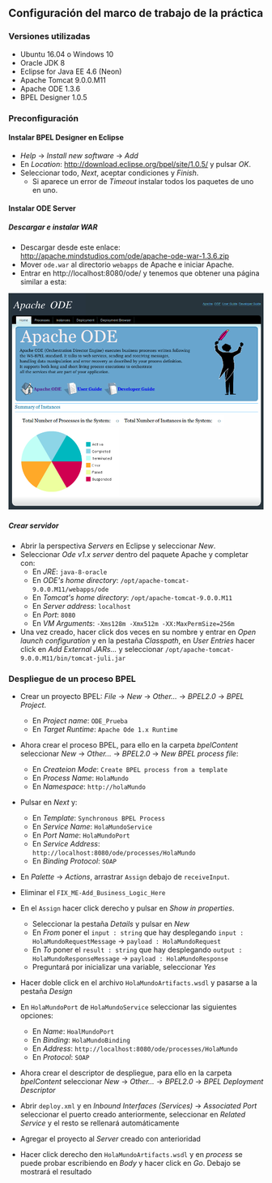 ## Configuración del marco de trabajo de la práctica

### Versiones utilizadas

* Ubuntu 16.04 o Windows 10
* Oracle JDK 8
* Eclipse for Java EE 4.6 (Neon)
* Apache Tomcat 9.0.0.M11
* Apache ODE 1.3.6
* BPEL Designer 1.0.5

### Preconfiguración

#### Instalar BPEL Designer en Eclipse

* *Help* -> *Install new software* -> *Add*
* En *Location*: http://download.eclipse.org/bpel/site/1.0.5/ y pulsar *OK*.
* Seleccionar todo, *Next*, aceptar condiciones y *Finish*.
  * Si aparece un error de *Timeout* instalar todos los paquetes de uno en uno.

#### Instalar ODE Server

##### Descargar e instalar WAR

* Descargar desde este enlace: http://apache.mindstudios.com/ode/apache-ode-war-1.3.6.zip
* Mover `ode.war` al directorio `webapps` de Apache e iniciar Apache.
* Entrar en http://localhost:8080/ode/ y tenemos que obtener una página similar a esta:

![Apache ODE](img/ode.png)

##### Crear servidor

* Abrir la perspectiva *Servers* en Eclipse y seleccionar *New*.
* Seleccionar *Ode v1.x server* dentro del paquete Apache y completar con:
  * En *JRE*: `java-8-oracle`
  * En *ODE's home directory*: `/opt/apache-tomcat-9.0.0.M11/webapps/ode`
  * En *Tomcat's home directory*: `/opt/apache-tomcat-9.0.0.M11`
  * En *Server address*: `localhost`
  * En *Port*: `8080`
  * En *VM Arguments*: `-Xms128m -Xmx512m -XX:MaxPermSize=256m`
* Una vez creado, hacer click dos veces en su nombre y entrar en *Open launch configuration* y en la pestaña *Classpath*, en *User Entries* hacer click en *Add External JARs...* y seleccionar `/opt/apache-tomcat-9.0.0.M11/bin/tomcat-juli.jar`

### Despliegue de un proceso BPEL

* Crear un proyecto BPEL: *File* -> *New* -> *Other...* -> *BPEL2.0* -> *BPEL Project*.
  * En *Project name*: `ODE_Prueba`
  * En *Target Runtime*: `Apache Ode 1.x Runtime`

* Ahora crear el proceso BPEL, para ello en la carpeta *bpelContent* seleccionar *New* -> *Other...* -> *BPEL2.0* -> *New BPEL process file*:
  * En *Createion Mode*: `Create BPEL process from a template`
  * En *Process Name*: `HolaMundo`
  * En *Namespace*: `http://holaMundo`
* Pulsar en *Next* y:
  * En *Template*: `Synchronous BPEL Process`
  * En *Service Name*: `HolaMundoService`
  * En *Port Name*: `HolaMundoPort`
  * En *Service Address*: `http://localhost:8080/ode/processes/HolaMundo`
  * En *Binding Protocol*: `SOAP`

* En *Palette* -> *Actions*, arrastrar `Assign` debajo de `receiveInput`.
* Eliminar el `FIX_ME-Add_Business_Logic_Here`
* En el `Assign` hacer click derecho y pulsar en *Show in properties*.
  * Seleccionar la pestaña *Details* y pulsar en *New*
  * En *From* poner el `input : string` que hay desplegando `input : HolaMundoRequestMessage` -> `payload : HolaMundoRequest`
  * En *To* poner el `result : string` que hay desplegando `output : HolaMundoResponseMessage` -> `payload : HolaMundoResponse`
  * Preguntará por inicializar una variable, seleccionar *Yes*

* Hacer doble click en el archivo `HolaMundoArtifacts.wsdl` y pasarse a la pestaña *Design*
* En `HolaMundoPort` de `HolaMundoService` seleccionar las siguientes opciones:
  * En *Name*: `HoalMundoPort`
  * En *Binding*: `HolaMundoBinding`
  * En *Address*: `http://localhost:8080/ode/processes/HolaMundo`
  * En *Protocol*: `SOAP`

* Ahora crear el descriptor de despliegue, para ello en la carpeta *bpelContent* seleccionar *New* -> *Other...* -> *BPEL2.0* -> *BPEL Deployment Descriptor*
* Abrir `deploy.xml` y en *Inbound Interfaces (Services)* -> *Associated Port* seleccionar el puerto creado anteriormente, seleccionar en *Related Service* y el resto se rellenará automáticamente

* Agregar el proyecto al *Server* creado con anterioridad

* Hacer click derecho den `HolaMundoArtifacts.wsdl` y en *process* se puede probar escribiendo en *Body* y hacer click en *Go*. Debajo se mostrará el resultado
